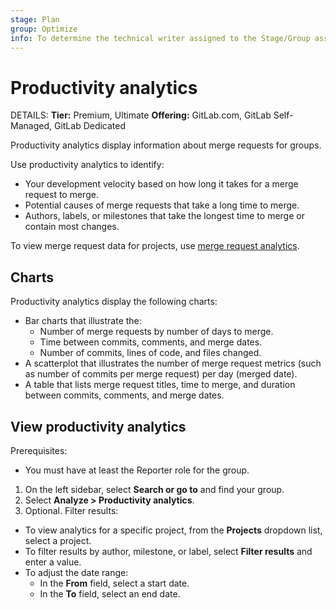 ```yaml
---
stage: Plan
group: Optimize
info: To determine the technical writer assigned to the Stage/Group associated with this page, see https://handbook.gitlab.com/handbook/product/ux/technical-writing/#assignments
---
```


# Productivity analytics

DETAILS:
**Tier:** Premium, Ultimate
**Offering:** GitLab.com, GitLab Self-Managed, GitLab Dedicated

Productivity analytics display information about merge requests for groups.

Use productivity analytics to identify:

- Your development velocity based on how long it takes for a merge request to merge.
- Potential causes of merge requests that take a long time to merge.
- Authors, labels, or milestones that take the longest time to merge or contain most changes.

To view merge request data for projects, use [merge request analytics](../analytics/merge_request_analytics.md).

## Charts

Productivity analytics display the following charts:

- Bar charts that illustrate the:
  - Number of merge requests by number of days to merge.
  - Time between commits, comments, and merge dates.
  - Number of commits, lines of code, and files changed.
- A scatterplot that illustrates the number of merge request metrics (such as number of commits per merge request) per day (merged date).
- A table that lists merge request titles, time to merge, and duration between commits, comments, and merge dates.

## View productivity analytics

Prerequisites:

- You must have at least the Reporter role for the group.

1. On the left sidebar, select **Search or go to** and find your group.
1. Select **Analyze > Productivity analytics**.
1. Optional. Filter results:

- To view analytics for a specific project, from the **Projects** dropdown list, select a project.
- To filter results by author, milestone, or label, select **Filter results** and enter a value.
- To adjust the date range:
  - In the **From** field, select a start date.
  - In the **To** field, select an end date.
